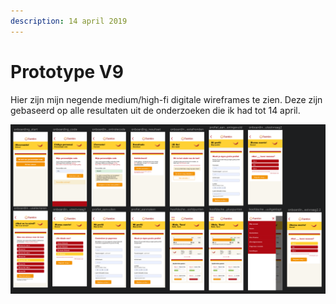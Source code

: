 ```yaml
---
description: 14 april 2019
---
```


# Prototype V9

Hier zijn mijn negende medium/high-fi digitale wireframes te zien. Deze zijn gebaseerd op alle resultaten uit de onderzoeken die ik had tot 14 april.

![](../.gitbook/assets/schermafbeelding-2019-05-10-om-20.28.10.png)

